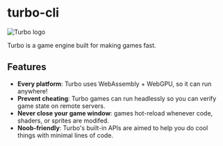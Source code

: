 # turbo-cli

![Turbo logo](https://github.com/super-turbo-society/turbo-cli/assets/740794/4e087cfc-0cdd-4121-8af1-e68b7e33d2f1)

Turbo is a game engine built for making games fast.

## Features

- **Every platform**: Turbo uses WebAssembly + WebGPU, so it can run anywhere!
- **Prevent cheating**: Turbo games can run headlessly so you can verify game
  state on remote servers.
- **Never close your game window**: games hot-reload whenever code, shaders, or
  sprites are modifed.
- **Noob-friendly**: Turbo's built-in APIs are aimed to help you do cool things
  with minimal lines of code.
